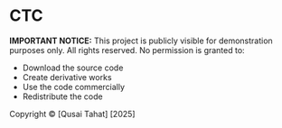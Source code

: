 # CTC

**IMPORTANT NOTICE:**
This project is publicly visible for demonstration purposes only.
All rights reserved. No permission is granted to:
- Download the source code
- Create derivative works
- Use the code commercially
- Redistribute the code

Copyright © [Qusai Tahat] [2025]
